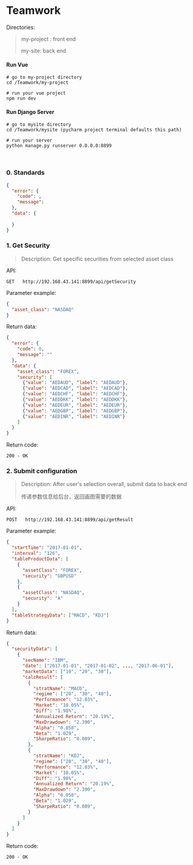 # Teamwork
Directories:

>  my-project : front end
>
>  my-site: back end

#### Run Vue

```
# go to my-project directory
cd /Teamwork/my-project

# run your vue project
npm run dev
```

#### Run Django Server

```
# go to mysite directory
cd /Teamwork/mysite (pycharm project terminal defaults this path)

# run your server
python manage.py runserver 0.0.0.0:8899
```

<br>

### 0. Standards

```json
{
  "error": {
    "code": ,
    "message": 
  },
  "data": {
    
  }
}
```

### 1. Get Security

> Description: Get specific securities from selected asset class

API:

```son
GET   http://192.168.43.141:8899/api/getSecurity
```

Parameter example:

```json
{
  "asset_class": "NASDAQ"
}
```

Return data:

```json
{
  "error": {
    "code": 0,
    "message": ""
  },
  "data": {
    "asset_class": "FOREX", 
    "security": [
      {"value": "AEDAUD", "label": "AEDAUD"}, 
      {"value": "AEDCAD", "label": "AEDCAD"}, 
      {"value": "AEDCHF", "label": "AEDCHF"}, 
      {"value": "AEDDKK", "label": "AEDDKK"}, 
      {"value": "AEDEUR", "label": "AEDEUR"}, 
      {"value": "AEDGBP", "label": "AEDGBP"}, 
      {"value": "AEDINR", "label": "AEDINR"}
    ]
  }
}
```

Return code:

```son
200 - OK
```

### 2. Submit configuration

> Description: After user's selection overall, submit data to back end
>
> 传递参数信息给后台，返回画图需要的数据
>

API:

```son
POST   http://192.168.43.141:8899/api/getResult
```

Parameter example:

```json
{
  "startTime": "2017-01-01",
  "interval": "126",
  "tableProductData": [
    {
      "assetClass": "FOREX",
      "security": "GBPUSD"
    },
    {
      "assetClass": "NASDAQ",
      "security": "A"
    }
  ],
  "tableStrategyData": ["MACD", "KDJ"]
}
```

Return data:

```json
{
  "securityData": [
    {
      "secName": "IBM",
      "date": ["2017-01-01", "2017-01-02", ..., "2017-06-01"],
      "marketData": ["10", "20", "30"],
      "calcResult": [
        {
          "stratName": "MACD",
          "regime": ["20", "30", "40"],
          "Performance": "12.03%",
          "Market": "10.05%",
          "Diff": "1.98%",
          "Annualized Return": "20.19%",
          "MaxDrawdown": "2.390",
          "Alpha": "0.058",
          "Beta": "1.029",
          "SharpeRatio": "0.089",
      	},
        {
          "stratName": "KDJ",
          "regime": ["20", "30", "40"],
          "Performance": "12.03%",
          "Market": "10.05%",
          "Diff": "1.98%",
          "Annualized Return": "20.19%",
          "MaxDrawdown": "2.390",
          "Alpha": "0.058",
          "Beta": "1.029",
          "SharpeRatio": "0.089",
        }
      ]
  	}
  ]
}
```

Return code:

```son
200 - OK
```


